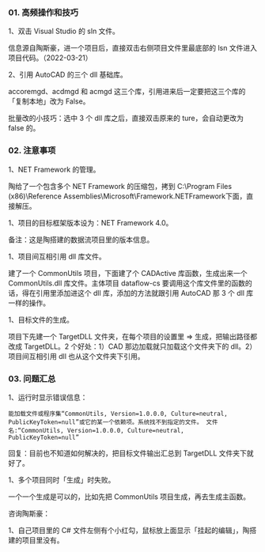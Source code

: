 ### 01. 高频操作和技巧

1、双击 Visual Studio 的 sln 文件。

信息源自陶斯豪，进一个项目后，直接双击右侧项目文件里最底部的 lsn 文件进入项目代码。（2022-03-21）

2、引用 AutoCAD 的三个 dll 基础库。

accoremgd、acdmgd 和 acmgd 这三个库，引用进来后一定要把这三个库的「复制本地」改为 False。

批量改的小技巧：选中 3 个 dll 库之后，直接双击原来的 ture，会自动更改为 false 的。

### 02. 注意事项

1、NET Framework 的管理。

陶给了一个包含多个 NET Framework 的压缩包，拷到 C:\Program Files (x86)\Reference Assemblies\Microsoft\Framework\.NETFramework下面，直接解压。

1、项目的目标框架版本设为：NET Framework 4.0。

备注：这是陶搭建的数据流项目里的版本信息。

1、项目间互相引用 dll 库文件。

建了一个 CommonUtils 项目，下面建了个 CADActive 库函数，生成出来一个 CommonUtils.dll 库文件。主体项目 dataflow-cs 要调用这个库文件里的函数的话，得在引用里添加进这个 dll 库，添加的方法就跟引用 AutoCAD 那 3 个 dll 库一样的操作。

1、目标文件的生成。

项目下先建一个 TargetDLL 文件夹，在每个项目的设置里 => 生成，把输出路径都改成 TargetDLL。2 个好处：1）CAD 那边加载就只加载这个文件夹下的 dll。2）项目间互相引用 dll 也从这个文件夹下引用。

### 03. 问题汇总

1、运行时显示错误信息：

```
能加载文件或程序集“CommonUtils, Version=1.0.0.0, Culture=neutral, PublicKeyToken=null”或它的某一个依赖项。系统找不到指定的文件。 文件名:“CommonUtils, Version=1.0.0.0, Culture=neutral, PublicKeyToken=null”
```

回复：目前也不知道如何解决的，把目标文件输出汇总到 TargetDLL 文件夹下就好了。

1、多个项目同时「生成」时失败。

一个一个生成是可以的，比如先把 CommonUtils 项目生成，再去生成主函数。

咨询陶斯豪：

1、自己项目里的 C# 文件左侧有个小红勾，鼠标放上面显示「挂起的编辑」，陶搭建的项目里没有。